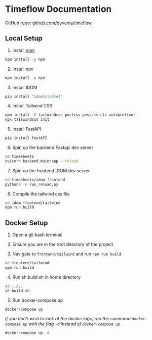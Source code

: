 # Timeflow Documentation

GitHub repo: [github.com/dyvenia/timeflow](https://github.com/dyvenia/timeflow).

## Local Setup

1) Install [npm](https://nodejs.org/en/download/)

```bash
npm install -g npm
```

2) Install npx

```bash
npm install -g npx
```

3) Install IDOM

```bash
pip install "idom[stable]"
```

4) Install Tailwind CSS
```bash
npm install -D tailwindcss postcss postcss-cli autoprefixer
npx tailwindcss init
```

5) Install FastAPI

```bash
pip install FastAPI
```

6) Spin up the backend Fastapi dev server

```bash
cd timesheets
uvicorn backend.main:app --reload
```

7) Spin up the frontend IDOM dev server
```bash
cd timesheets/idom_frontend
python3 -m run_reload.py
```
8) Compile the tailwind css file

```bash
cd idom_frontend/tailwind
npm run build
```


## Docker Setup

1) Open a git bash terminal

2) Ensure you are in the root directory of the project

3) Navigate to `frontend/tailwind` and run `npm run build`

```bash
cd frontend/tailwind
npm run build
```

4) Run sh build.sh in home directory
```bash
cd ../..
sh build.sh
```

5) Run docker-compose up
```bash
docker-compose up
```
*If you don't wish to look at the docker logs, run the command `docker-compose up` with the flag `-d` instead of `docker-compose up`*
```bash
docker-compose up -d
```